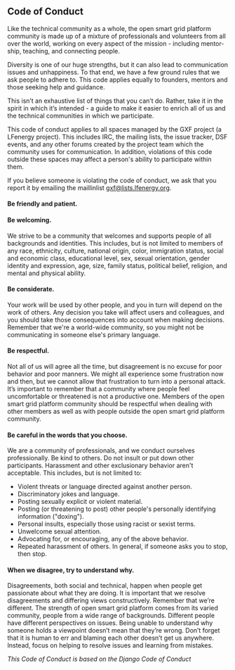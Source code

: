 ## Code of Conduct

Like the technical community as a whole, the open smart grid platform community is made up of a mixture of professionals and volunteers from all over the world, working on every aspect of the mission - including mentor-ship, teaching, and connecting people.

Diversity is one of our huge strengths, but it can also lead to communication issues and unhappiness. To that end, we have a few ground rules that we ask people to adhere to. This code applies equally to founders, mentors and those seeking help and guidance.

This isn’t an exhaustive list of things that you can’t do. Rather, take it in the spirit in which it’s intended - a guide to make it easier to enrich all of us and the technical communities in which we participate.

This code of conduct applies to all spaces managed by the GXF project (a LFenergy project). This includes IRC, the mailing lists, the issue tracker, DSF events, and any other forums created by the project team which the community uses for communication. In addition, violations of this code outside these spaces may affect a person's ability to participate within them.

If you believe someone is violating the code of conduct, we ask that you report it by emailing the maillinlist gxf@lists.lfenergy.org. 

#### Be friendly and patient.

#### Be welcoming. 
We strive to be a community that welcomes and supports people of all backgrounds and identities. This includes, but is not limited to members of any race, ethnicity, culture, national origin, color, immigration status, social and economic class, educational level, sex, sexual orientation, gender identity and expression, age, size, family status, political belief, religion, and mental and physical ability.

#### Be considerate. 
Your work will be used by other people, and you in turn will depend on the work of others. Any decision you take will affect users and colleagues, and you should take those consequences into account when making decisions. Remember that we're a world-wide community, so you might not be communicating in someone else's primary language.

#### Be respectful. 
Not all of us will agree all the time, but disagreement is no excuse for poor behavior and poor manners. We might all experience some frustration now and then, but we cannot allow that frustration to turn into a personal attack. It’s important to remember that a community where people feel uncomfortable or threatened is not a productive one. Members of the open smart grid platform community should be respectful when dealing with other members as well as with people outside the open smart grid platform community.

#### Be careful in the words that you choose. 
We are a community of professionals, and we conduct ourselves professionally. Be kind to others. Do not insult or put down other participants. Harassment and other exclusionary behavior aren't acceptable. This includes, but is not limited to:
- Violent threats or language directed against another person.
- Discriminatory jokes and language.
- Posting sexually explicit or violent material.
- Posting (or threatening to post) other people's personally identifying information ("doxing").
- Personal insults, especially those using racist or sexist terms.
- Unwelcome sexual attention.
- Advocating for, or encouraging, any of the above behavior.
- Repeated harassment of others. In general, if someone asks you to stop, then stop.

#### When we disagree, try to understand why. 
Disagreements, both social and technical, happen when people get passionate about what they are doing. It is important that we resolve disagreements and differing views constructively. Remember that we’re different. The strength of open smart grid platform comes from its varied community, people from a wide range of backgrounds. Different people have different perspectives on issues. Being unable to understand why someone holds a viewpoint doesn’t mean that they’re wrong. Don’t forget that it is human to err and blaming each other doesn’t get us anywhere. Instead, focus on helping to resolve issues and learning from mistakes.

_This Code of Conduct is based on the Django Code of Conduct_
